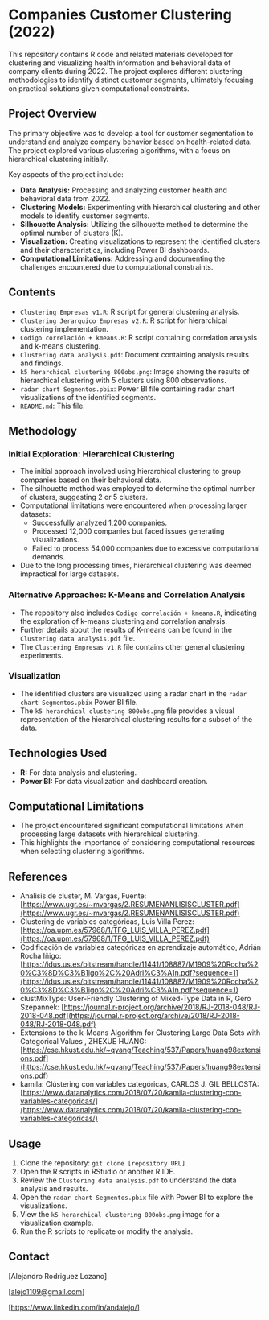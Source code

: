 # Companies Customer Clustering (2022)

This repository contains R code and related materials developed for clustering and visualizing health information and behavioral data of company clients during 2022. The project explores different clustering methodologies to identify distinct customer segments, ultimately focusing on practical solutions given computational constraints.

## Project Overview

The primary objective was to develop a tool for customer segmentation to understand and analyze company behavior based on health-related data. The project explored various clustering algorithms, with a focus on hierarchical clustering initially.

Key aspects of the project include:

* **Data Analysis:** Processing and analyzing customer health and behavioral data from 2022.
* **Clustering Models:** Experimenting with hierarchical clustering and other models to identify customer segments.
* **Silhouette Analysis:** Utilizing the silhouette method to determine the optimal number of clusters (K).
* **Visualization:** Creating visualizations to represent the identified clusters and their characteristics, including Power BI dashboards.
* **Computational Limitations:** Addressing and documenting the challenges encountered due to computational constraints.

## Contents

* `Clustering Empresas v1.R`: R script for general clustering analysis.
* `Clustering Jerarquico Empresas v2.R`: R script for hierarchical clustering implementation.
* `Codigo correlación + kmeans.R`: R script containing correlation analysis and k-means clustering.
* `Clustering data analysis.pdf`: Document containing analysis results and findings.
* `k5 herarchical clustering 800obs.png`: Image showing the results of hierarchical clustering with 5 clusters using 800 observations.
* `radar chart Segmentos.pbix`: Power BI file containing radar chart visualizations of the identified segments.
* `README.md`: This file.

## Methodology

### Initial Exploration: Hierarchical Clustering

* The initial approach involved using hierarchical clustering to group companies based on their behavioral data.
* The silhouette method was employed to determine the optimal number of clusters, suggesting 2 or 5 clusters.
* Computational limitations were encountered when processing larger datasets:
    * Successfully analyzed 1,200 companies.
    * Processed 12,000 companies but faced issues generating visualizations.
    * Failed to process 54,000 companies due to excessive computational demands.
* Due to the long processing times, hierarchical clustering was deemed impractical for large datasets.

### Alternative Approaches: K-Means and Correlation Analysis

* The repository also includes `Codigo correlación + kmeans.R`, indicating the exploration of k-means clustering and correlation analysis.
* Further details about the results of K-means can be found in the `Clustering data analysis.pdf` file.
* The `Clustering Empresas v1.R` file contains other general clustering experiments.

### Visualization

* The identified clusters are visualized using a radar chart in the `radar chart Segmentos.pbix` Power BI file.
* The `k5 herarchical clustering 800obs.png` file provides a visual representation of the hierarchical clustering results for a subset of the data.

## Technologies Used

* **R:** For data analysis and clustering.
* **Power BI:** For data visualization and dashboard creation.

## Computational Limitations

* The project encountered significant computational limitations when processing large datasets with hierarchical clustering.
* This highlights the importance of considering computational resources when selecting clustering algorithms.

## References

* Analisis de cluster, M. Vargas, Fuente: [https://www.ugr.es/~mvargas/2.RESUMENANLISISCLUSTER.pdf](https://www.ugr.es/~mvargas/2.RESUMENANLISISCLUSTER.pdf)
* Clustering de variables categóricas, Luis Villa Perez: [https://oa.upm.es/57968/1/TFG_LUIS_VILLA_PEREZ.pdf](https://oa.upm.es/57968/1/TFG_LUIS_VILLA_PEREZ.pdf)
* Codificación de variables categóricas en aprendizaje automático, Adrián Rocha Iñigo: [https://idus.us.es/bitstream/handle/11441/108887/M1909%20Rocha%20%C3%8D%C3%B1igo%2C%20Adri%C3%A1n.pdf?sequence=1](https://idus.us.es/bitstream/handle/11441/108887/M1909%20Rocha%20%C3%8D%C3%B1igo%2C%20Adri%C3%A1n.pdf?sequence=1)
* clustMixType: User-Friendly Clustering of Mixed-Type Data in R, Gero Szepannek: [https://journal.r-project.org/archive/2018/RJ-2018-048/RJ-2018-048.pdf](https://journal.r-project.org/archive/2018/RJ-2018-048/RJ-2018-048.pdf)
* Extensions to the k-Means Algorithm for Clustering Large Data Sets with Categorical Values , ZHEXUE HUANG: [https://cse.hkust.edu.hk/~qyang/Teaching/537/Papers/huang98extensions.pdf](https://cse.hkust.edu.hk/~qyang/Teaching/537/Papers/huang98extensions.pdf)
* kamila: Clústering con variables categóricas, CARLOS J. GIL BELLOSTA: [https://www.datanalytics.com/2018/07/20/kamila-clustering-con-variables-categoricas/](https://www.datanalytics.com/2018/07/20/kamila-clustering-con-variables-categoricas/)

## Usage

1.  Clone the repository: `git clone [repository URL]`
2.  Open the R scripts in RStudio or another R IDE.
3.  Review the `Clustering data analysis.pdf` to understand the data analysis and results.
4.  Open the `radar chart Segmentos.pbix` file with Power BI to explore the visualizations.
5.  View the `k5 herarchical clustering 800obs.png` image for a visualization example.
6.  Run the R scripts to replicate or modify the analysis.

## Contact

[Alejandro Rodriguez Lozano] 

[alejo1109@gmail.com] 

[https://www.linkedin.com/in/andalejo/]


